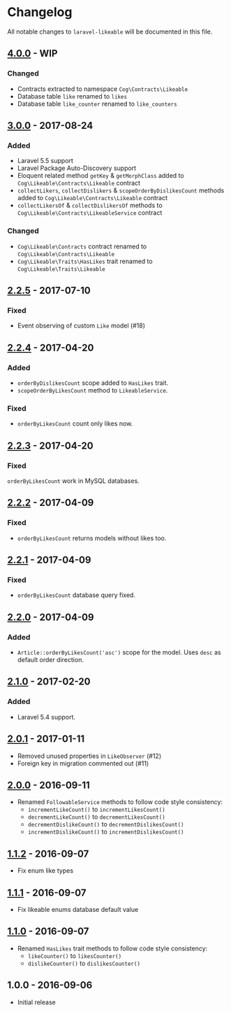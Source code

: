 # Changelog

All notable changes to `laravel-likeable` will be documented in this file.

## [4.0.0] - WIP

### Changed

- Contracts extracted to namespace `Cog\Contracts\Likeable`
- Database table `like` renamed to `likes`
- Database table `like_counter` renamed to `like_counters`

## [3.0.0] - 2017-08-24

### Added

- Laravel 5.5 support
- Laravel Package Auto-Discovery support
- Eloquent related method `getKey` & `getMorphClass` added to `Cog\Likeable\Contracts\Likeable` contract
- `collectLikers`, `collectDislikers` & `scopeOrderByDislikesCount` methods added to `Cog\Likeable\Contracts\Likeable` contract
- `collectLikersOf` & `collectDislikersOf` methods to `Cog\Likeable\Contracts\LikeableService` contract

### Changed

- `Cog\Likeable\Contracts` contract renamed to `Cog\Likeable\Contracts\Likeable`
- `Cog\Likeable\Traits\HasLikes` trait renamed to `Cog\Likeable\Traits\Likeable`

## [2.2.5] - 2017-07-10

### Fixed

- Event observing of custom `Like` model (#18)

## [2.2.4] - 2017-04-20

### Added

- `orderByDislikesCount` scope added to `HasLikes` trait.
- `scopeOrderByLikesCount` method to `LikeableService`.

### Fixed

- `orderByLikesCount` count only likes now.

## [2.2.3] - 2017-04-20

### Fixed

`orderByLikesCount` work in MySQL databases.

## [2.2.2] - 2017-04-09

### Fixed

- `orderByLikesCount` returns models without likes too.

## [2.2.1] - 2017-04-09

### Fixed

- `orderByLikesCount` database query fixed.

## [2.2.0] - 2017-04-09

### Added

- `Article::orderByLikesCount('asc')` scope for the model. Uses `desc` as default order direction.

## [2.1.0] - 2017-02-20

### Added

- Laravel 5.4 support.

## [2.0.1] - 2017-01-11

- Removed unused properties in `LikeObserver` (#12)
- Foreign key in migration commented out (#11)

## [2.0.0] - 2016-09-11

- Renamed `FollowableService` methods to follow code style consistency:
    - `incrementLikeCount()` to `incrementLikesCount()`
    - `decrementLikeCount()` to `decrementLikesCount()`
    - `decrementDislikeCount()` to `decrementDislikesCount()`
    - `incrementDislikeCount()` to `incrementDislikesCount()`

## [1.1.2] - 2016-09-07

- Fix enum like types

## [1.1.1] - 2016-09-07

- Fix likeable enums database default value

## [1.1.0] - 2016-09-07

- Renamed `HasLikes` trait methods to follow code style consistency:
    - `likeCounter()` to `likesCounter()`
    - `dislikeCounter()` to `dislikesCounter()`

## 1.0.0 - 2016-09-06

- Initial release

[4.0.0]: https://github.com/cybercog/laravel-likeable/compare/3.0.0...4.0.0
[3.0.0]: https://github.com/cybercog/laravel-likeable/compare/2.2.5...3.0.0
[2.2.5]: https://github.com/cybercog/laravel-likeable/compare/2.2.4...2.2.5
[2.2.4]: https://github.com/cybercog/laravel-likeable/compare/2.2.3...2.2.4
[2.2.3]: https://github.com/cybercog/laravel-likeable/compare/2.2.2...2.2.3
[2.2.2]: https://github.com/cybercog/laravel-likeable/compare/2.2.1...2.2.2
[2.2.1]: https://github.com/cybercog/laravel-likeable/compare/2.2.0...2.2.1
[2.2.0]: https://github.com/cybercog/laravel-likeable/compare/2.1.0...2.2.0
[2.1.0]: https://github.com/cybercog/laravel-likeable/compare/2.0.1...2.1.0
[2.0.1]: https://github.com/cybercog/laravel-likeable/compare/2.0.0...2.0.1
[2.0.0]: https://github.com/cybercog/laravel-likeable/compare/1.1.2...2.0.0
[1.1.2]: https://github.com/cybercog/laravel-likeable/compare/1.1.1...1.1.2
[1.1.1]: https://github.com/cybercog/laravel-likeable/compare/1.1.0...1.1.1
[1.1.0]: https://github.com/cybercog/laravel-likeable/compare/1.0.0...1.1.0
